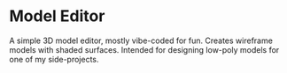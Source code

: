 # Model Editor

A simple 3D model editor, mostly vibe-coded for fun. Creates wireframe models with shaded surfaces. Intended for designing low-poly models for one of my side-projects.

